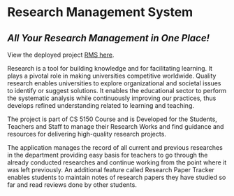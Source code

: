 # Research Management System
## _All Your Research Management in One Place!_

View the deployed project [RMS here](http://rmsfall2021.azurewebsites.net/).

Research is a tool for building knowledge and for facilitating learning. It plays a pivotal role in making universities competitive worldwide. Quality research enables universities to explore organizational and societal issues to identify or suggest solutions. It enables the educational sector to perform the systematic analysis while continuously improving our practices, thus develops refined understanding related to learning and teaching.

The project is part of CS 5150 Course and is Developed for the Students, Teachers and Staff to manage their Research Works and find guidance and resources for delivering high-quality research projects.

The application manages the record of all current and previous researches in the department providing easy basis for teachers to go through the already conducted researches and continue working from the point where it was left previously.
An additional feature called Research Paper Tracker enables students to maintain notes of research papers they have studied so far and read reviews done by other students.
